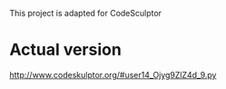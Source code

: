 This project is adapted for CodeSculptor

# Actual version
http://www.codeskulptor.org/#user14_Ojyg9ZlZ4d_9.py